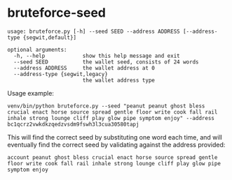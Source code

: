 # bruteforce-seed

    usage: bruteforce.py [-h] --seed SEED --address ADDRESS [--address-type {segwit,default}]
    
    optional arguments:
      -h, --help            show this help message and exit
      --seed SEED           the wallet seed, consists of 24 words
      --address ADDRESS     the wallet address at 0
      --address-type {segwit,legacy}
                            the wallet address type

Usage example:

    venv/bin/python bruteforce.py --seed "peanut peanut ghost bless crucial enact horse source spread gentle floor write cook fall rail inhale strong lounge cliff play glow pipe symptom enjoy" --address bc1qcrz2vwkdkzqedzvsdm9fswh3l3cua30580tapj

This will find the correct seed by substituting one word each time, and will eventually find the correct seed by validating against the address provided:

    account peanut ghost bless crucial enact horse source spread gentle floor write cook fall rail inhale strong lounge cliff play glow pipe symptom enjoy
